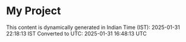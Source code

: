 # My Project

This content is dynamically generated in Indian Time (IST): 2025-01-31 22:18:13 IST
Converted to UTC: 2025-01-31 16:48:13 UTC
